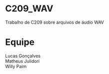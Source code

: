 # C209_WAV
Trabalho de C209 sobre arquivos de áudio WAV

# Equipe
Lucas Gonçalves</br>
Matheus Julidori</br>
Willy Paim</br>
